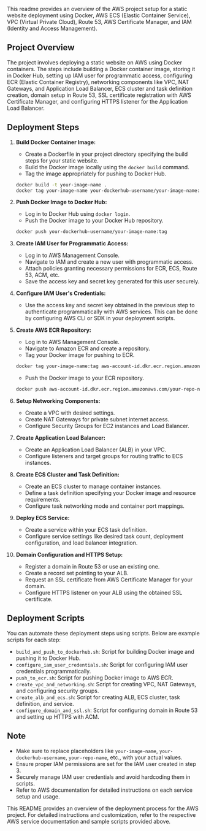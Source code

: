 This readme provides an overview of the AWS project setup for a static website deployment using Docker, AWS ECS (Elastic Container Service), VPC (Virtual Private Cloud), Route 53, AWS Certificate Manager, and IAM (Identity and Access Management).

## Project Overview

The project involves deploying a static website on AWS using Docker containers. The steps include building a Docker container image, storing it in Docker Hub, setting up IAM user for programmatic access, configuring ECR (Elastic Container Registry), networking components like VPC, NAT Gateways, and Application Load Balancer, ECS cluster and task definition creation, domain setup in Route 53, SSL certificate registration with AWS Certificate Manager, and configuring HTTPS listener for the Application Load Balancer.

## Deployment Steps

1. **Build Docker Container Image:**
    - Create a Dockerfile in your project directory specifying the build steps for your static website.
    - Build the Docker image locally using the `docker build` command.
    - Tag the image appropriately for pushing to Docker Hub.
    ```bash
    docker build -t your-image-name .
    docker tag your-image-name your-dockerhub-username/your-image-name:tag
    ```

2. **Push Docker Image to Docker Hub:**
    - Log in to Docker Hub using `docker login`.
    - Push the Docker image to your Docker Hub repository.
    ```bash
    docker push your-dockerhub-username/your-image-name:tag
    ```

3. **Create IAM User for Programmatic Access:**
    - Log in to AWS Management Console.
    - Navigate to IAM and create a new user with programmatic access.
    - Attach policies granting necessary permissions for ECR, ECS, Route 53, ACM, etc.
    - Save the access key and secret key generated for this user securely.

4. **Configure IAM User's Credentials:**
    - Use the access key and secret key obtained in the previous step to authenticate programmatically with AWS services. This can be done by configuring AWS CLI or SDK in your deployment scripts.

5. **Create AWS ECR Repository:**
    - Log in to AWS Management Console.
    - Navigate to Amazon ECR and create a repository.
    - Tag your Docker image for pushing to ECR.
    ```bash
    docker tag your-image-name:tag aws-account-id.dkr.ecr.region.amazonaws.com/your-repo-name:tag
    ```
    - Push the Docker image to your ECR repository.
    ```bash
    docker push aws-account-id.dkr.ecr.region.amazonaws.com/your-repo-name:tag
    ```

6. **Setup Networking Components:**
    - Create a VPC with desired settings.
    - Create NAT Gateways for private subnet internet access.
    - Configure Security Groups for EC2 instances and Load Balancer.

7. **Create Application Load Balancer:**
    - Create an Application Load Balancer (ALB) in your VPC.
    - Configure listeners and target groups for routing traffic to ECS instances.

8. **Create ECS Cluster and Task Definition:**
    - Create an ECS cluster to manage container instances.
    - Define a task definition specifying your Docker image and resource requirements.
    - Configure task networking mode and container port mappings.

9. **Deploy ECS Service:**
    - Create a service within your ECS task definition.
    - Configure service settings like desired task count, deployment configuration, and load balancer integration.

10. **Domain Configuration and HTTPS Setup:**
    - Register a domain in Route 53 or use an existing one.
    - Create a record set pointing to your ALB.
    - Request an SSL certificate from AWS Certificate Manager for your domain.
    - Configure HTTPS listener on your ALB using the obtained SSL certificate.

## Deployment Scripts

You can automate these deployment steps using scripts. Below are example scripts for each step:

- `build_and_push_to_dockerhub.sh`: Script for building Docker image and pushing it to Docker Hub.
- `configure_iam_user_credentials.sh`: Script for configuring IAM user credentials programmatically.
- `push_to_ecr.sh`: Script for pushing Docker image to AWS ECR.
- `create_vpc_and_networking.sh`: Script for creating VPC, NAT Gateways, and configuring security groups.
- `create_alb_and_ecs.sh`: Script for creating ALB, ECS cluster, task definition, and service.
- `configure_domain_and_ssl.sh`: Script for configuring domain in Route 53 and setting up HTTPS with ACM.

## Note

- Make sure to replace placeholders like `your-image-name`, `your-dockerhub-username`, `your-repo-name`, etc., with your actual values.
- Ensure proper IAM permissions are set for the IAM user created in step 3.
- Securely manage IAM user credentials and avoid hardcoding them in scripts.
- Refer to AWS documentation for detailed instructions on each service setup and usage.

This README provides an overview of the deployment process for the AWS project. For detailed instructions and customization, refer to the respective AWS service documentation and sample scripts provided above.
